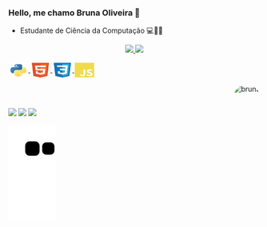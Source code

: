 ### Hello, me chamo Bruna Oliveira 👋
- Estudante de Ciência da Computação 💻👩‍💻
<div align="center">
	<a href="https://beacons.ai/brunaflaviaaoliveira">
	<img height="140em" src="https://github-readme-stats.vercel.app/api?username=brunaflaviaaoliveira&show_icons=true&theme=dracula&include_all_commits=true&count_private=true">
	<img height="140em" src="https://github-readme-stats.vercel.app/api/top-langs/?username=brunaflaviaaoliveira&layout=compact&langs_count=7&theme=dracula">
</div>

<div style="display: inline_block"><br>
  <img align="center" alt="Rafa-Python" height="30" width="40" src="https://raw.githubusercontent.com/devicons/devicon/master/icons/python/python-original.svg">
  <img align="center" alt="Rafa-HTML" height="30" width="40" src="https://raw.githubusercontent.com/devicons/devicon/master/icons/html5/html5-original.svg">
  <img align="center" alt="Rafa-CSS" height="30" width="40" src="https://raw.githubusercontent.com/devicons/devicon/master/icons/css3/css3-original.svg">
  <img align="center" alt="Rafa-Js" height="30" width="40" src="https://raw.githubusercontent.com/devicons/devicon/master/icons/javascript/javascript-plain.svg">
  

<a href="/"><img src="https://i.picasion.com/pic92/18ae5dc27b190a8fc097314689c5dd48.gif" height="150" border="0" align="right" alt="bruna" style="border-radius:50px;"/> </a><br/>

  ##


<div> 
  <a href="https://www.instagram.com/brunah_flaviah/" target="_blank"><img src="https://img.shields.io/badge/-Instagram-%23E4405F?style=for-the-badge&logo=instagram&logoColor=white" target="_blank"></a>
  <a href = "mailto:brunaflaviaaoliveira@gmail.com"><img src="https://img.shields.io/badge/-Gmail-%23333?style=for-the-badge&logo=gmail&logoColor=white" target="_blank"></a>
  <a href="https://www.linkedin.com/in/bruna-oliveira-7891b519b/" target="_blank"><img src="https://img.shields.io/badge/-LinkedIn-%230077B5?style=for-the-badge&logo=linkedin&logoColor=white" target="_blank"></a> 
 
  ![Snake animation](https://github.com/rafaballerini/rafaballerini/blob/output/github-contribution-grid-snake.svg)
 
</div>
